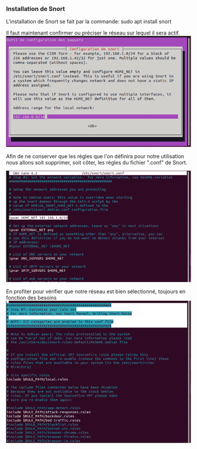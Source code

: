 
### Installation de Snort

L'installation de Snort se fait par la commande:
sudo apt install snort

Il faut maintenant confirmer ou préciser le réseau sur lequel il sera actif.
![img](https://github.com/ThomasDominici/TSSR-Projet3-Groupe_1-BuildYourInfra/blob/Ressources_Images/screenshot/snort_1.png)

Afin de ne conserver que les règles que l'on définira pour notre utilisation nous allons soit supprimer, soit côter, les règles du fichier ".conf" de Snort.

![img](https://github.com/ThomasDominici/TSSR-Projet3-Groupe_1-BuildYourInfra/blob/Ressources_Images/screenshot/snort_2.png)

En profiter pour vérifier que notre réseau est bien sélectionné, toujours en fonction des besoins 
![img](https://github.com/ThomasDominici/TSSR-Projet3-Groupe_1-BuildYourInfra/blob/Ressources_Images/screenshot/snort_3.png)

